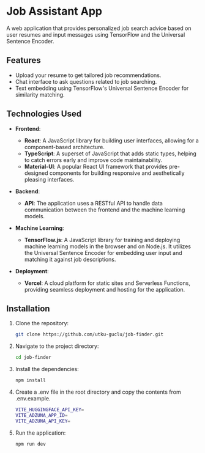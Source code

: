 # Job Assistant App

A web application that provides personalized job search advice based on user resumes and input messages using TensorFlow and the Universal Sentence Encoder.

## Features

- Upload your resume to get tailored job recommendations.
- Chat interface to ask questions related to job searching.
- Text embedding using TensorFlow's Universal Sentence Encoder for similarity matching.

## Technologies Used

- **Frontend**: 
  - **React**: A JavaScript library for building user interfaces, allowing for a component-based architecture.
  - **TypeScript**: A superset of JavaScript that adds static types, helping to catch errors early and improve code maintainability.
  - **Material-UI**: A popular React UI framework that provides pre-designed components for building responsive and aesthetically pleasing interfaces.

- **Backend**: 
  - **API**: The application uses a RESTful API to handle data communication between the frontend and the machine learning models.

- **Machine Learning**: 
  - **TensorFlow.js**: A JavaScript library for training and deploying machine learning models in the browser and on Node.js. It utilizes the Universal Sentence Encoder for embedding user input and matching it against job descriptions.

- **Deployment**: 
  - **Vercel**: A cloud platform for static sites and Serverless Functions, providing seamless deployment and hosting for the application.

  
## Installation

1. Clone the repository:

   ```bash
   git clone https://github.com/utku-guclu/job-finder.git

2. Navigate to the project directory:

    ```bash
    cd job-finder

3. Install the dependencies:

    ```bash
    npm install

4. Create a .env file in the root directory and copy the contents from .env.example.
    ```bash
    VITE_HUGGINGFACE_API_KEY=
    VITE_ADZUNA_APP_ID=
    VITE_ADZUNA_API_KEY=
   
6. Run the application:

    ```bash
    npm run dev
